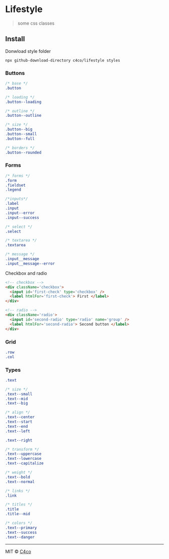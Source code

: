 # Lifestyle

>some css classes

## Install

Donwload style folder
```
npx github-download-directory c4co/lifestyle styles
```

### Buttons
```css
/* base */
.button

/* loading */
.button--loading

/* outline */
.button--outline

/* size */
.button--big
.button--small
.button--full

/* borders */
.button--rounded
```

### Forms
```css
/* forms */
.form
.fieldset
.legend

/*inputs*/
.label
.input
.input--error
.input--success

/* select */
.select

/* textarea */
.textarea

/* message */
.input__message
.input__message--error
```

Checkbox and radio
```html
<!-- checkbox -->
<div className='checkbox'>
  <input id='first-check' type='checkbox' />
  <label htmlFor='first-check'> First </label>
</div>

<!-- radio -->
<div className='radio'>
  <input id='second-radio' type='radio' name='group' />
  <label htmlFor='second-radio'> Second button </label>
</div>
```

### Grid
```css
.row
.col
```

### Types
```css
.text

/* size */
.text--small
.text--mid
.text--big

/* align */
.text--center
.text--start
.text--end
.text--left

.text--right

/* transform */
.text--uppercase
.text--lowercase
.text--capitalize

/* weight */
.text--bold
.text--normal

/* links */
.link

/* titles */
.title
.title--mid

/* colors */
.text--primary
.text--success
.text--danger
```

---

MIT © [C4co](https://github.com/C4co)
